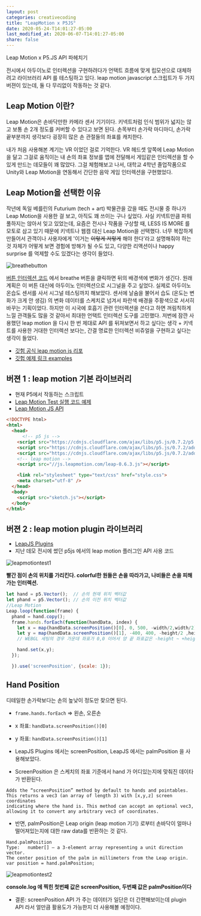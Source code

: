 ```yaml
---
layout: post
categories: creativecoding
title: "LeapMotion x P5JS"
date: 2020-05-24-T14:01:27-05:00
last_modified_at: 2020-06-07-T14:01:27-05:00
share: false
---
```


Leap Motion x P5.JS API 파헤치기

전시에서 아두이노로 인터렉션을 구현하려다가 언택트 흐름에 맞게 립모션으로 대체하려고 라이브러리 API 를 테스팅하고 있다. 
leap motion javascript 스크립트가 두 가지 버젼이 있는데, 둘 다 무리없이 작동하는 것 같다. 

## Leap Motion 이란?

Leap Motion은 손바닥만한 카메라 센서 기기이다. 키넥트처럼 인식 범위가 넓지는 않고 보통 손 2개 정도를 커버할 수 있다고 보면 된다. 
손목부터 손가락 마디마디, 손가락 끝부분까지 생각보다 굉장히 많은 손 관절들의 좌표를 캐치한다. 

내가 처음 사용해본 계기는 VR 이었던 걸로 기억한다. VR 헤드셋 앞쪽에 Leap Motion을 달고 그걸로 움직이는 내 손의 좌표 정보를 앱에 전달해서 게임같은 인터렉션을 할 수 있게 만드는 데모들이 꽤 많았다. 그걸 체험해보고 나서, 대학교 4학년 졸업작품으로 Unity와 Leap Motion을 연동해서 간단한 음악 게임 인터렉션을 구현했었다. 

## Leap Motion을 선택한 이유
작년에 독일 베를린의 Futurium (tech + art) 박물관을 갔을 때도 전시물 중 하나가 Leap Motion을 사용한 걸 보고, 아직도 꽤 쓰이는 구나 싶었다. 사실 키넥트만큼 파워풀하지는 않아서 잊고 있었는데, 요즘은 전시나 작품을 구상할 때, LESS IS MORE 를 모토로 삼고 있기 때문에 키넥트나 웹캠 대신 Leap Motion을 선택했다. 너무 복잡하게 만들어서 관객이나 사용자에게 '이거는 ~~이렇게 저렇게~~ 해야 한다'라고 설명해줘야 하는 것 자체가 어떻게 보면 경험에 방해가 될 수도 있고, 다양한 리액션이나 happy surprise 를 억제할 수도 있겠다는 생각이 들었다.


![breathebutton](../../images/breathebutton.png)

[버튼 인터렉션 코드](https://editor.p5js.org/sosunnyproject/full/yAFyidcnQ) 에서 breathe 버튼을 클릭하면 뒤의 배경색에 변화가 생긴다. 
원래 계획은 이 버튼 대신에 아두이노 인터렉션으로 시그널을 주고 싶었다. 실제로 아두이노 온습도 센서를 사서 시그널 테스팅까지 해보았다.
센서에 날숨을 불어서 습도 (온도는 변화가 크게 안 생김) 의 변화 데이터를 스케치로 넘겨서 파란색 배경을 주황색으로 서서히 바꾸는 기획이었다.
하지만 이 시국에 호흡기 관련 인터렉션을 쓴다고 하면 꺼림칙하게 느낄 관객들도 많을 것 같아서 최대한 언택트 인터렉션 도구를 고민했다.
저번에 잠깐 사용했던 leap motion 을 다시 한 번 제대로 API 를 뒤져보면서 하고 싶다는 생각 + 키넥트를 사용한 거대한 인터렉션 보다는, 
간결 명료한 인터렉션 비쥬얼을 구현하고 싶다는 생각이 들었다.

- [깃험 공식 leap motion js 리포](https://github.com/leapmotion/leapjs)
- [깃헙 예제 링크 examples](https://github.com/leapmotion/leapjs/tree/master/examples)

## 버젼 1 : leap motion 기본 라이브러리

- 현재 P5에서 작동하는 스크립트 
- [Leap Motion Test 실행 코드 예제](https://editor.p5js.org/sosunnyproject/sketches/ThUMPizF4)
- [Leap Motion JS API](https://developer-archive.leapmotion.com/documentation/v2/javascript/index.html)

```html
<!DOCTYPE html>
<html>
  <head>
      <!-- p5 js -->
    <script src="https://cdnjs.cloudflare.com/ajax/libs/p5.js/0.7.2/p5.min.js"></script>
    <script src="https://cdnjs.cloudflare.com/ajax/libs/p5.js/0.7.2/addons/p5.dom.min.js"></script>
    <script src="https://cdnjs.cloudflare.com/ajax/libs/p5.js/0.7.2/addons/p5.sound.min.js"></script>
    <!-- leap motion -->
    <script src="//js.leapmotion.com/leap-0.6.3.js"></script>

    <link rel="stylesheet" type="text/css" href="style.css">
    <meta charset="utf-8" />
  </head>
  <body>
    <script src="sketch.js"></script>
  </body>
</html>
```

## 버젼 2 : leap motion plugin 라이브러리

- [LeapJS Plugins](http://leapmotion.github.io/leapjs-plugins/docs/#screen-position)
- 지난 데모 전시에 썼던 p5js 에서의 leap motion 플러그인 API 사용 코드

![leapmotiontest1](../../images/leapmotiontest1.png)

**빨간 점이 손의 위치를 가리킨다. colorful한 원들은 손을 따라가고, 나비들은 손을 피해가는 인터렉션.**

```js
let hand = p5.Vector();  // 손의 현재 위치 벡터값
let phand = p5.Vector(); // 손의 이전 위치 벡터값
//Leap Motion
Leap.loop(function(frame) {
  phand = hand.copy();
  frame.hands.forEach(function(handData, index) {
    let x = map(handData.screenPosition()[0], 0, 500, -width/2,width/2);
    let y = map(handData.screenPosition()[1], -400, 400, -height/2 ,height/2);  
    // WEBGL 세팅의 경우 가운데 좌표가 0,0 이어서 양 끝 좌표값은 -height ~ +height 같은 방식이다.

    hand.set(x,y);
  });

  }).use('screenPosition', {scale: 1});
```


## Hand Position

디테일한 손가락보다는 손의 높낮이 정도만 찾으면 된다.

- `frame.hands.forEach` => 왼손, 오른손
- x 좌표: `handData.screenPosition()[0]`
- y 좌표: `handData.screenPosition()[1]`
- LeapJS Plugins 에서는 screenPosition, LeapJS 에서는 palmPosition 을 사용해보았다.

- ScreenPosition 은 스케치의 좌표 기준에서 hand 가 어디있는지에 맞춰진 데이타가 반환된다.
```
Adds the “screenPosition” method by default to hands and pointables. 
This returns a vec3 (an array of length 3) with [x,y,z] screen coordinates 
indicating where the hand is. This method can accept an optional vec3, 
allowing it to convert any arbitrary vec3 of coordinates.
```

- 반면, palmPosition은 Leap origin (leap motion 기기) 로부터 손바닥이 얼마나 떨어져있는지에 대한 raw data를 반환하는 것 같다.

```
Hand.palmPosition
Type:	number[] – a 3-element array representing a unit direction vector.
The center position of the palm in millimeters from the Leap origin.
var position = hand.palmPosition;
```

![leapmotiontest2](../../images/leapmotiontest2.png)

**console.log 에 찍힌 첫번째 값은 screenPosition, 두번째 값은 palmPosition이다**

- 결론: screenPosition API 가 주는 데이터가 일단은 더 간편해보이는데 plugin API 라서 얼만큼 활용도가 가능한지 더 사용해볼 예정이다.

